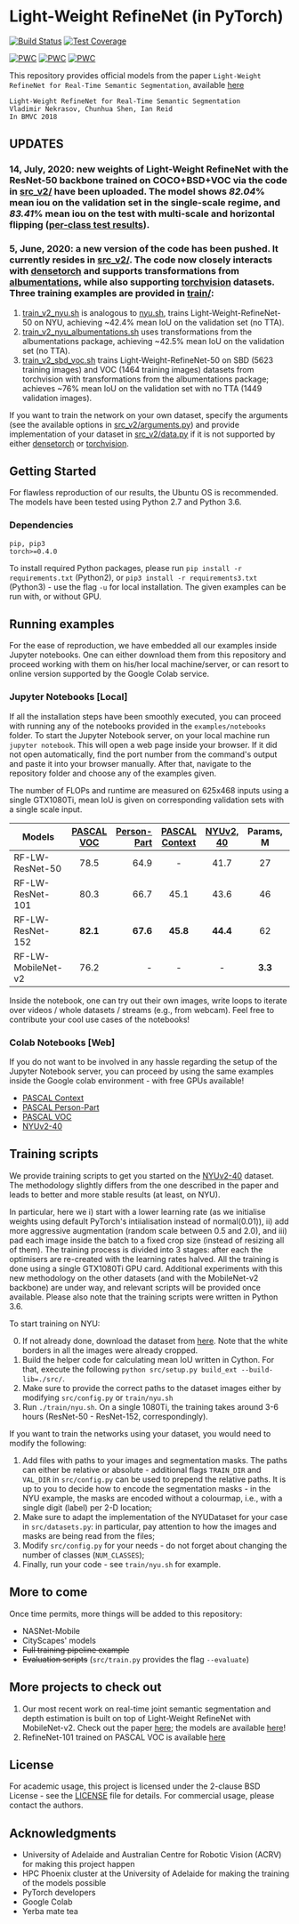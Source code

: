 # Light-Weight RefineNet (in PyTorch)

[![Build Status](https://api.travis-ci.com/DrSleep/light-weight-refinenet.svg?branch=master)](https://travis-ci.com/DrSleep/light-weight-refinenet)
[![Test Coverage](https://codecov.io/gh/DrSleep/light-weight-refinenet/branch/master/graphs/badge.svg?branch=master)](https://codecov.io/gh/DrSleep/light-weight-refinenet?branch=master)

[![PWC](https://img.shields.io/endpoint.svg?url=https://paperswithcode.com/badge/light-weight-refinenet-for-real-time-semantic/semantic-segmentation-on-nyu-depth-v2)](https://paperswithcode.com/sota/semantic-segmentation-on-nyu-depth-v2?p=light-weight-refinenet-for-real-time-semantic)
[![PWC](https://img.shields.io/endpoint.svg?url=https://paperswithcode.com/badge/light-weight-refinenet-for-real-time-semantic/real-time-semantic-segmentation-on-nyu-depth-1)](https://paperswithcode.com/sota/real-time-semantic-segmentation-on-nyu-depth-1?p=light-weight-refinenet-for-real-time-semantic)
[![PWC](https://img.shields.io/endpoint.svg?url=https://paperswithcode.com/badge/light-weight-refinenet-for-real-time-semantic/semantic-segmentation-on-pascal-voc-2012)](https://paperswithcode.com/sota/semantic-segmentation-on-pascal-voc-2012?p=light-weight-refinenet-for-real-time-semantic)


This repository provides official models from the paper `Light-Weight RefineNet for Real-Time Semantic Segmentation`, available [here](http://bmvc2018.org/contents/papers/0494.pdf)

```
Light-Weight RefineNet for Real-Time Semantic Segmentation
Vladimir Nekrasov, Chunhua Shen, Ian Reid
In BMVC 2018
```

## UPDATES

### 14, July, 2020: new weights of Light-Weight RefineNet with the ResNet-50 backbone trained on COCO+BSD+VOC via the code in [src_v2/](https://github.com/DrSleep/light-weight-refinenet/tree/master/src_v2) have been uploaded. The model shows *82.04*% mean iou on the validation set in the single-scale regime, and *83.41*% mean iou on the test with multi-scale and horizontal flipping ([per-class test results](http://host.robots.ox.ac.uk/anonymous/UBQIQJ.html)).

### 5, June, 2020: a new version of the code has been pushed. It currently resides in [src_v2/](https://github.com/DrSleep/light-weight-refinenet/tree/master/src_v2). The code now closely interacts with [densetorch](https://github.com/DrSleep/DenseTorch) and supports transformations from [albumentations](https://github.com/albumentations-team/albumentations), while also supporting [torchvision](https://pytorch.org/docs/stable/torchvision/datasets.html) datasets. Three training examples are provided in [train/](https://github.com/DrSleep/light-weight-refinenet/tree/master/train):
1. [train_v2_nyu.sh](https://github.com/DrSleep/light-weight-refinenet/blob/master/train/train_v2_nyu.sh) is analogous to [nyu.sh](https://github.com/DrSleep/light-weight-refinenet/blob/master/train/nyu.sh), trains Light-Weight-RefineNet-50 on NYU, achieving ~42.4% mean IoU on the validation set (no TTA).
2. [train_v2_nyu_albumentations.sh](https://github.com/DrSleep/light-weight-refinenet/blob/master/train/train_v2_nyu_albumentations.sh) uses transformations from the albumentations package, achieving ~42.5% mean IoU on the validation set (no TTA).
3. [train_v2_sbd_voc.sh](https://github.com/DrSleep/light-weight-refinenet/blob/master/train/train_v2_sbd_voc.sh) trains Light-Weight-RefineNet-50 on SBD (5623 training images) and VOC (1464 training images) datasets from torchvision with transformations from the albumentations package; achieves ~76% mean IoU on the validation set with no TTA (1449 validation images).

If you want to train the network on your own dataset, specify the arguments (see the available options in [src_v2/arguments.py](https://github.com/DrSleep/light-weight-refinenet/blob/master/src_v2/arguments.py)) and provide implementation of your dataset in [src_v2/data.py](https://github.com/DrSleep/light-weight-refinenet/blob/master/src_v2/data.py#L283) if it is not supported by either [densetorch](https://github.com/DrSleep/DenseTorch) or [torchvision](https://pytorch.org/docs/stable/torchvision/datasets.html).

## Getting Started

For flawless reproduction of our results, the Ubuntu OS is recommended. The models have been tested using Python 2.7 and Python 3.6.

### Dependencies

```
pip, pip3
torch>=0.4.0
```
To install required Python packages, please run `pip install -r requirements.txt` (Python2), or `pip3 install -r requirements3.txt` (Python3) - use the flag `-u` for local installation.
The given examples can be run with, or without GPU.

## Running examples

For the ease of reproduction, we have embedded all our examples inside Jupyter notebooks. One can either download them from this repository and proceed working with them on his/her local machine/server, or can resort to online version supported by the Google Colab service.

### Jupyter Notebooks [Local]

If all the installation steps have been smoothly executed, you can proceed with running any of the notebooks provided in the `examples/notebooks` folder.
To start the Jupyter Notebook server, on your local machine run `jupyter notebook`. This will open a web page inside your browser. If it did not open automatically, find the port number from the command's output and paste it into your browser manually.
After that, navigate to the repository folder and choose any of the examples given. 

The number of FLOPs and runtime are measured on 625x468 inputs using a single GTX1080Ti, mean IoU is given on corresponding validation sets with a single scale input.

|Models|[PASCAL VOC](./examples/notebooks/VOC.ipynb) | [Person-Part](./examples/notebooks/PersonPart.ipynb)  |[PASCAL Context](./examples/notebooks/Context.ipynb)| [NYUv2, 40](./examples/notebooks/NYU.ipynb) | Params, M | FLOPs, B| Runtime, ms
| -------- |:-------------:| -----:|:-------------:|:-------------:|:-------------:|:-------------:|:-------------:|
| RF-LW-ResNet-50      | 78.5 | 64.9 | - | 41.7 | 27 | 33 | **19.56±0.29** 
| RF-LW-ResNet-101      | 80.3      | 66.7  | 45.1 | 43.6 | 46 | 52 | 27.16±0.19
| RF-LW-ResNet-152 | **82.1**      | **67.6** | **45.8** | **44.4** | 62 | 71 | 35.82±0.23
| RF-LW-MobileNet-v2 | 76.2      |   - | - | - | **3.3** | **9.3** | - 

Inside the notebook, one can try out their own images, write loops to iterate over videos / whole datasets / streams (e.g., from webcam). Feel free to contribute your cool use cases of the notebooks!

### Colab Notebooks [Web]

If you do not want to be involved in any hassle regarding the setup of the Jupyter Notebook server, you can proceed by using the same examples inside the Google colab environment - with free GPUs available! 

* [PASCAL Context](https://colab.research.google.com/drive/1WI61ZoXu9Wh8lMYmmrweq0DfrmHkiIqY)
* [PASCAL Person-Part](https://colab.research.google.com/drive/1EUYkocpVMDTusCvLPa9EW-pG8Wie6esh)
* [PASCAL VOC](https://colab.research.google.com/drive/1J5P8yCOrjpeDcEeF5Haj_MQeb7SGF5vi)
* [NYUv2-40](https://colab.research.google.com/drive/1S5wvuukFM6GTLbj8VxZFdkFn2jhdhiES)

## Training scripts

We provide training scripts to get you started on the [NYUv2-40](https://cs.nyu.edu/~silberman/datasets/nyu_depth_v2.html) dataset. The methodology slightly differs from the one described in the paper and leads to better and more stable results (at least, on NYU).

In particular, here we i) start with a lower learning rate (as we initialise weights using default PyTorch's intiialisation instead of normal(0.01)), ii) add more aggressive augmentation (random scale between 0.5 and 2.0), and iii) pad each image inside the batch to a fixed crop size (instead of resizing all of them). The training process is divided into 3 stages: after each the optimisers are re-created with the learning rates halved. All the training is done using a single GTX1080Ti GPU card.
Additional experiments with this new methodology on the other datasets (and with the MobileNet-v2 backbone) are under way, and relevant scripts will be provided once available. Please also note that the training scripts were written in Python 3.6.

To start training on NYU:

0. If not already done, download the dataset from [here](https://cloudstor.aarnet.edu.au/plus/s/OZqPy3RnmbCkOWh). Note that the white borders in all the images were already cropped.
1. Build the helper code for calculating mean IoU written in Cython. For that, execute the following `python src/setup.py build_ext --build-lib=./src/`.
2. Make sure to provide the correct paths to the dataset images either by modifying `src/config.py` or `train/nyu.sh`
3. Run `./train/nyu.sh`. On a single 1080Ti, the training takes around 3-6 hours (ResNet-50 - ResNet-152, correspondingly).

If you want to train the networks using your dataset, you would need to modify the following:

1. Add files with paths to your images and segmentation masks. The paths can either be relative or absolute - additional flags `TRAIN_DIR` and `VAL_DIR` in `src/config.py` can be used to prepend the relative paths. It is up to you to decide how to encode the segmentation masks - in the NYU example, the masks are encoded without a colourmap, i.e., with a single digit (label) per 2-D location;
2. Make sure to adapt the implementation of the NYUDataset for your case in `src/datasets.py`: in particular, pay attention to how the images and masks are being read from the files;
3. Modify `src/config.py` for your needs - do not forget about changing the number of classes (`NUM_CLASSES`);
4. Finally, run your code - see `train/nyu.sh` for example. 


## More to come

Once time permits, more things will be added to this repository:

* NASNet-Mobile
* CityScapes' models
* ~~Full training pipeline example~~
* ~~Evaluation scripts~~ (`src/train.py` provides the flag `--evaluate`)

## More projects to check out

1. Our most recent work on real-time joint semantic segmentation and depth estimation is built on top of Light-Weight RefineNet with MobileNet-v2. Check out the paper [here](https://arxiv.org/abs/1809.04766); the models are available [here](https://github.com/DrSleep/multi-task-refinenet)!
2. RefineNet-101 trained on PASCAL VOC is available [here](https://github.com/DrSleep/refinenet-pytorch)

## License

For academic usage, this project is licensed under the 2-clause BSD License - see the [LICENSE](LICENSE) file for details. For commercial usage, please contact the authors.

## Acknowledgments

* University of Adelaide and Australian Centre for Robotic Vision (ACRV) for making this project happen
* HPC Phoenix cluster at the University of Adelaide for making the training of the models possible
* PyTorch developers
* Google Colab
* Yerba mate tea
